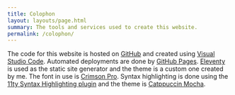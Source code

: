 ```yaml
---
title: Colophon
layout: layouts/page.html
summary: The tools and services used to create this website.
permalink: /colophon/
---
```


The code for this website is hosted on [GitHub](https://github.com/mijndert/blog) and created using [Visual Studio Code](https://code.visualstudio.com/). Automated deployments are done by [GitHub Pages](https://pages.github.com/). [Eleventy](https://www.11ty.dev//) is used as the static site generator and the theme is a custom one created by me. The font in use is [Crimson Pro](https://fonts.google.com/specimen/Crimson+Pro). Syntax highlighting is done using the [11ty Syntax Highlighting plugin](https://www.11ty.dev/docs/plugins/syntaxhighlight/) and the theme is [Catppuccin Mocha](http://prismjs.catppuccin.com/mocha.css).
